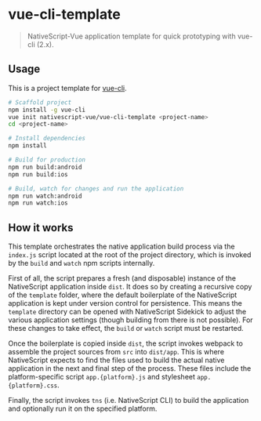 # vue-cli-template

> NativeScript-Vue application template for quick prototyping with vue-cli (2.x).

## Usage

This is a project template for [vue-cli](https://github.com/vuejs/vue-cli).

``` bash
# Scaffold project
npm install -g vue-cli
vue init nativescript-vue/vue-cli-template <project-name>
cd <project-name>

# Install dependencies
npm install

# Build for production
npm run build:android
npm run build:ios

# Build, watch for changes and run the application
npm run watch:android
npm run watch:ios
```

## How it works

This template orchestrates the native application build process via the `index.js` script located at the root of the project directory, which is invoked by the `build` and `watch` npm scripts internally.

First of all, the script prepares a fresh (and disposable) instance of the NativeScript application inside `dist`.
It does so by creating a recursive copy of the `template` folder, where the default boilerplate of the NativeScript application is kept under version control for persistence.
This means the `template` directory can be opened with NativeScript Sidekick to adjust the various application settings (though building from there is not possible).
For these changes to take effect, the `build` or `watch` script must be restarted.

Once the boilerplate is copied inside `dist`, the script invokes webpack to assemble the project sources from `src` into `dist/app`.
This is where NativeScript expects to find the files used to build the actual native application in the next and final step of the process.
These files include the platform-specific script `app.{platform}.js` and stylesheet `app.{platform}.css`.

Finally, the script invokes `tns` (i.e. NativeScript CLI) to build the application and optionally run it on the specified platform.
